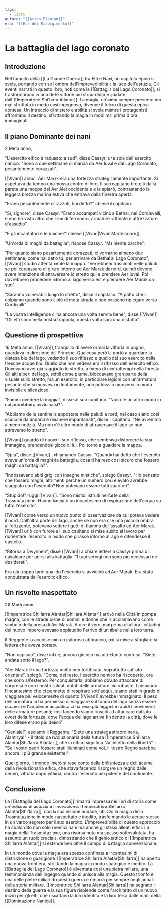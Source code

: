 ```yaml
---
tags:
  - libri
autore: "[[Arion Elenion]]"
era: "[[Era del Risorgimento]]"
---
```

# La battaglia del lago coronato
## Introduzione

Nel tumulto della [[La Grande Guerra]] tra Elfi e Nani, un capitolo epico si svela, portando con sé l'ombra dell'imprevedibilità e la luce dell'astuzia. Gli eventi narrati in questo libro, noti come la [[Battaglia del Lago Coronato]], si trasformarono in una delle vittorie più straordinarie guidate dall'[[Imperatrice Shi'larra Alàntar]]. La magia, un'arma sempre presente ma mai sfruttata in modo così ingegnoso, divenne il fulcro di questa epica contesa. Un intreccio di mistero e abilità si svela mentre i protagonisti affrontano il destino, sfruttando la magia in modi mai prima d'ora immaginati.

## Il piano Dominante dei nani
2 Metà anno,

"L'esercito elfico è radunato a sud", disse Cassyr, una spia dell'esercito nanico. "Sono a due settimane di marcia da Aer Iuval e dal Lago Coronato, pesantemente corazzati".

[[Vivan]] annuì. Aer Marak era una fortezza strategicamente importante. Si aspettava da tempo una mossa contro di loro. Il suo capitano tirò giù dalla parete una mappa del Aer Alei occidentale e la spianò, contrastando la leggera brezza marina estiva che entrava dalla finestra aperta.

"Erano pesantemente corazzati, hai detto?" chiese il capitano.

"Sì, signore", disse Cassyr. "Erano accampati vicino a Bethal, nel Cordisvalli, e non ho visto altro che armi di ferronero, armature raffinate e attrezzature d'assedio".

"E gli incantatori e le barche?" chiese [[Vivan|Vivan Martelcuore]].

"Un'orda di maghi da battaglia", rispose Cassyr. "Ma niente barche".

"Per quanto siano pesantemente corazzati, ci vorranno almeno due settimane, come hai detto tu, per arrivare da Bethal al Lago Coronato", [[Vivan]] studiò attentamente la mappa. "Verrebbero trascinati nelle paludi se poi cercassero di girare intorno ad Aer Marak da nord, quindi devono avere intenzione di attraversare lo stretto qui e prendere Aer Iuval. Poi dovrebbero procedere intorno al lago verso est e prendere Aer Marak da sud".

"Saranno vulnerabili lungo lo stretto", disse il capitano. "A patto che li colpiamo quando sono a più di metà strada e non possono ripiegare verso Cordivalli".

"La vostra intelligence ci ha ancora una volta servito bene", disse [[Vivan]] "Gli elfi sono nella nostra trappola, questa volta sarà una disfatta".

## Questione di prospettiva
16 Metà anno,
[[Vivan]], tranquillo di avere ormai la vittoria in pugno, guardava in direzione del Principe. Qualcosa però lo portò a guardare la distesa blu del lago, vedendo il suo riflesso e quello del suo esercito nelle fresche acque blu. Quello che non vedeva era il riflesso dell'esercito elfico. Dovevano aver già raggiunto lo stretto, a meno di contrattempi nella foresta. Gli alti alberi del lago, sottili come piume, bloccavano gran parte della visuale sullo stretto, ma un esercito, in particolare legioni con un'armatura pesante che si muovevano lentamente, non potevano muoversi in modo invisibile e silenzioso.

"Fammi rivedere la mappa", disse al suo capitano. "Non c'è un altro modo in cui potrebbero avvicinarsi?".

"Abbiamo delle sentinelle appostate nelle paludi a nord, nel caso siano così sciocchi da andarci e rimanere impantanati", disse il capitano. "Ne avremmo almeno notizia. Ma non c'è altro modo di attraversare il lago se non attraverso lo stretto".

[[Vivan]] guardò di nuovo il suo riflesso, che sembrava distorcere la sua immagine, prendendosi gioco di lui. Poi tornò a guardare la mappa.

"Spia", disse [[Vivan]] , chiamando Cassyr. "Quando hai detto che l'esercito aveva un'orda di maghi da battaglia, cosa ti ha reso così sicuro che fossero maghi da battaglia?".

"Indossavano abiti grigi con insegne mistiche", spiegò Cassyr. "Ho pensato che fossero maghi, altrimenti perché un numero così elevato avrebbe viaggiato con l'esercito? Non potevano essere tutti guaritori".

"Stupido!" ruggì [[Vivan]]. "Sono mistici istruiti nell'arte della Trasmutazione. Hanno lanciato un incantesimo di respirazione dell'acqua su tutto l'esercito".

[[Vivan]] corse verso un nuovo punto di osservazione da cui poteva vedere il nord. Dall'altra parte del lago, anche se non era che una piccola ombra all'orizzonte, potevano vedere i getti di fiamma dell'assalto ad Aer Marak. [[Vivan]] urlò con furore e il suo capitano si mise subito al lavoro per riorientare l'esercito in modo che girasse intorno al lago e difendesse il castello.

"Ritorna a Dwynnen", disse [[Vivan]] a chiare lettere a Cassyr prima di cavalcare per unirsi alla battaglia. "I tuoi servigi non sono più necessari né desiderati".

Era già troppo tardi quando l'esercito si avvicinò ad Aer Marak. Era stata conquistata dall'esercito elfico.

## Un risvolto inaspettato

29 Metà anno,

[[Imperatrice Shi'larra Alàntar|Shillara Alàntar]] arrivò nella Città in pompa magna, con le strade piene di uomini e donne che la acclamavano come simbolo della presa di Aer Marak. A dire il vero, mai prima di allora i cittadini del nuovo impero avevano applaudito l'arrivo di un ribelle nella loro terra.

Il Reggente la accolse con un caloroso abbraccio, poi si mise a sfogliare la lettera che aveva portato.

"Non capisco", disse infine, ancora gioioso ma altrettanto confuso. "Siete andata sotto il lago?".

"Aer Marak è una fortezza molto ben fortificata, soprattutto sul lato orientale", spiegò. "Come, del resto, l'esercito nemico ha riscoperto, ora che sono all'esterno. Per conquistarla, abbiamo dovuto attaccare di sorpresa e con i nostri soldati dotati delle armature più robuste. Lanciando l'incantesimo che ci permette di respirare sott'acqua, siamo stati in grado di viaggiare più velocemente di quanto [[Vivan]] avrebbe immaginato. Il peso dell'armatura ci ha permesso di viaggiare sul fondo del lago senza essere scoperti e l'ambiente acquatico ci ha reso più leggeri e rapidi i movimenti delle armature pesanti; cosi facendo siamo riusciti ad attaccare dal lato ovest della fortezza, dove l'acqua del lago arriva fin dentro la città, dove le loro difese erano più deboli".

"Geniale!", esclamò il Reggente. "Siete una stratega straordinaria, Alantirya!" - il titolo da rivoluzionaria della futura [[Imperatrice Shi'larra Alàntar|Shi'larra Alàntar]], che in elfico significa "Architetto della libertà" - "Se i vostri padri fossero stati illuminati come voi, il nostro Regno sarebbe ancora il più grande esistente!".

Quel giorno, il mondo interò si rese conto della brillantezza e dell'acume della rivoluzionaria elfica, che stava facendo risorgere un regno dalle ceneri, vittoria dopo vittoria, contro l'esercito più potente del continente.

## Conclusione

La [[Battaglia del Lago Coronato]] rimarrà impressa nei libri di storia come un'odissea di astuzia e innovazione. [[Imperatrice Shi'larra Alàntar|Shi'larra]], con la sua visione audace, utilizzò la magia della Trasmutazione in modo inaspettato e inedito, trasformando le acque stesse in un varco segreto per il suo esercito. L'imprevedibilità di questo approccio ha sbalordito non solo i nemici nani ma anche gli stessi alleati elfici. La magia della Trasmutazione, una risorsa nota ma spesso sottovalutata, ha assunto un ruolo cruciale, dimostrando che il genio tattico di [[Imperatrice Shi'larra Alàntar]] si estende ben oltre il campo di battaglia convenzionale.

In un mondo dove la magia era spesso confinata a incantesimi di distruzione o guarigione, [[Imperatrice Shi'larra Alàntar|Shi'larra]] ha aperto una nuova frontiera, sfruttando la magia in modo strategico e inedito. La [[Battaglia del Lago Coronato]] è diventata così una pietra miliare, una testimonianza dell'ingegno quando si unisce alla magia. Questo trionfo è una delle pietre miliari di questa guerra e rimarrà per sempre negli annali della storia militare. [[Imperatrice Shi'larra Alàntar|Shi'larra]] ha segnato il destino della guerra e la sua figura risplende come l'architetto di un nuovo inizio per gli elfi, che riscattano la loro identità e la loro terra dalle mani della [[Dominazione Nanica]].